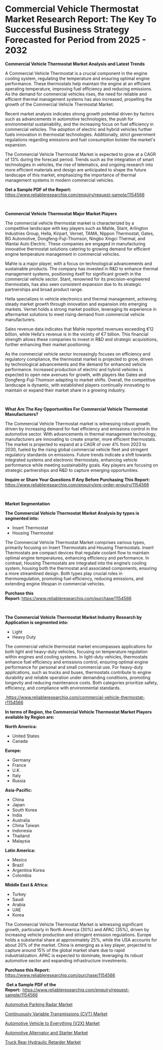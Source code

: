 <p><h1>Commercial Vehicle Thermostat Market Research Report: The Key To Successful Business Strategy Forecasted for Period from 2025 - 2032</h1></p><p><strong>Commercial Vehicle Thermostat Market Analysis and Latest Trends</strong></p>
<p><p>A Commercial Vehicle Thermostat is a crucial component in the engine cooling system, regulating the temperature and ensuring optimal engine performance. These thermostats help maintain the engine at an efficient operating temperature, improving fuel efficiency and reducing emissions. As the demand for commercial vehicles rises, the need for reliable and efficient thermal management systems has also increased, propelling the growth of the Commercial Vehicle Thermostat Market.</p><p>Recent market analysis indicates strong growth potential driven by factors such as advancements in automotive technologies, the push for environmental sustainability, and the increasing focus on fuel efficiency in commercial vehicles. The adoption of electric and hybrid vehicles further fuels innovation in thermostat technologies. Additionally, strict government regulations regarding emissions and fuel consumption bolster the market's expansion. </p><p>The Commercial Vehicle Thermostat Market is expected to grow at a CAGR of 13% during the forecast period. Trends such as the integration of smart technologies in vehicles, the rise of telematics, and ongoing research into more efficient materials and design are anticipated to shape the future landscape of this market, emphasizing the importance of thermal management systems in modern commercial vehicles.</p></p>
<p><strong>Get a Sample PDF of the Report:&nbsp;</strong> <a href="https://www.reliableresearchiq.com/enquiry/request-sample/1154566?utm_campaign=99&utm_medium=2&utm_source=Github&utm_content=ia&utm_term=31032025&utm_id=commercial-vehicle-thermostat">https://www.reliableresearchiq.com/enquiry/request-sample/1154566</a></p>
<p>&nbsp;</p>
<p><strong>Commercial Vehicle Thermostat Major Market Players</strong></p>
<p><p>The commercial vehicle thermostat market is characterized by a competitive landscape with key players such as Mahle, Stant, Arlington Industries Group, Hella, Kirpart, Vernet, TAMA, Nippon Thermostat, Gates, BG Automotive, Dongfeng-Fuji-Thomson, Ningbo Xingci Thermal, and Wantai Auto Electric. These companies are engaged in manufacturing innovative thermostat solutions catering to growing demand for efficient engine temperature management in commercial vehicles.</p><p>Mahle is a major player, with a focus on technological advancements and sustainable products. The company has invested in R&D to enhance thermal management systems, positioning itself for significant growth in the commercial vehicle sector. Stant, renowned for its precision-engineered thermostats, has also seen consistent expansion due to its strategic partnerships and broad product range.</p><p>Hella specializes in vehicle electronics and thermal management, achieving steady market growth through innovation and expansion into emerging markets. Vernet holds a strong market position, leveraging its experience in aftermarket solutions to meet rising demand from commercial vehicle manufacturers.</p><p>Sales revenue data indicates that Mahle reported revenues exceeding €12 billion, while Hella's revenue is in the vicinity of €7 billion. This financial strength allows these companies to invest in R&D and strategic acquisitions, further enhancing their market positioning.</p><p>As the commercial vehicle sector increasingly focuses on efficiency and regulatory compliance, the thermostat market is projected to grow, driven by technological advancements and the demand for enhanced vehicle performance. Increased production of electric and hybrid vehicles is expected to open new avenues for growth, with players like Gates and Dongfeng-Fuji-Thomson adapting to market shifts. Overall, the competitive landscape is dynamic, with established players continually innovating to maintain or expand their market share in a growing industry.</p></p>
<p>&nbsp;</p>
<p><strong>What Are The Key Opportunities For Commercial Vehicle Thermostat Manufacturers?</strong></p>
<p><p>The Commercial Vehicle Thermostat market is witnessing robust growth, driven by increasing demand for fuel efficiency and emissions control in the automotive sector. With advancements in thermal management technology, manufacturers are innovating to create smarter, more efficient thermostats. The market is projected to expand at a CAGR of over 4% from 2023 to 2030, fueled by the rising global commercial vehicle fleet and stringent regulatory standards on emissions. Future trends indicate a shift towards integrated systems and electronic thermostats, enhancing vehicle performance while meeting sustainability goals. Key players are focusing on strategic partnerships and R&D to capture emerging opportunities.</p></p>
<p><strong>Inquire or Share Your Questions If Any Before Purchasing This Report:</strong> <a href="https://www.reliableresearchiq.com/enquiry/pre-order-enquiry/1154566?utm_campaign=99&utm_medium=2&utm_source=Github&utm_content=ia&utm_term=31032025&utm_id=commercial-vehicle-thermostat">https://www.reliableresearchiq.com/enquiry/pre-order-enquiry/1154566</a></p>
<p>&nbsp;</p>
<p><strong>Market Segmentation</strong></p>
<p><strong>The Commercial Vehicle Thermostat Market Analysis by types is segmented into:</strong></p>
<p><ul><li>Insert Thermostat</li><li>Housing Thermostat</li></ul></p>
<p><p>The Commercial Vehicle Thermostat Market comprises various types, primarily focusing on Insert Thermostats and Housing Thermostats. Insert Thermostats are compact devices that regulate coolant flow to maintain optimal engine temperatures, enhancing efficiency and performance. In contrast, Housing Thermostats are integrated into the engine’s cooling system, housing both the thermostat and associated components, ensuring a more streamlined design. Both types play crucial roles in thermoregulation, promoting fuel efficiency, reducing emissions, and extending engine lifespan in commercial vehicles.</p></p>
<p><strong>Purchase this Report:&nbsp;</strong><a href="https://www.reliableresearchiq.com/purchase/1154566?utm_campaign=99&utm_medium=2&utm_source=Github&utm_content=ia&utm_term=31032025&utm_id=commercial-vehicle-thermostat">https://www.reliableresearchiq.com/purchase/1154566</a></p>
<p>&nbsp;</p>
<p><strong>The Commercial Vehicle Thermostat Market Industry Research by Application is segmented into:</strong></p>
<p><ul><li>Light</li><li>Heavy Duty</li></ul></p>
<p><p>The commercial vehicle thermostat market encompasses applications for both light and heavy-duty vehicles, focusing on temperature regulation within engines and cooling systems. In light-duty vehicles, thermostats enhance fuel efficiency and emissions control, ensuring optimal engine performance for personal and small commercial use. For heavy-duty applications, such as trucks and buses, thermostats contribute to engine durability and reliable operation under demanding conditions, promoting longevity and reducing maintenance costs. Both categories prioritize safety, efficiency, and compliance with environmental standards.</p></p>
<p><a href="https://www.reliableresearchiq.com/commercial-vehicle-thermostat-r1154566?utm_campaign=99&utm_medium=2&utm_source=Github&utm_content=ia&utm_term=31032025&utm_id=commercial-vehicle-thermostat">&nbsp;https://www.reliableresearchiq.com/commercial-vehicle-thermostat-r1154566</a></p>
<p><strong>In terms of Region, the Commercial Vehicle Thermostat Market Players available by Region are:</strong></p>
<p>
    <p> <strong> North America: </strong>
        <ul>
            <li>United States</li>
            <li>Canada</li>
        </ul>
        </p> 
    <p> <strong> Europe: </strong>
        <ul>
            <li>Germany</li>
            <li>France</li>
            <li>U.K.</li>
            <li>Italy</li>
            <li>Russia</li>
        </ul>
        </p> 
    <p> <strong> Asia-Pacific: </strong>
        <ul>
            <li>China</li>
            <li>Japan</li>
            <li>South Korea</li>
            <li>India</li>
            <li>Australia</li>
            <li>China Taiwan</li>
            <li>Indonesia</li>
            <li>Thailand</li>
            <li>Malaysia</li>
        </ul>
        </p> 
    <p> <strong> Latin America: </strong>
        <ul>
            <li>Mexico</li>
            <li>Brazil</li>
            <li>Argentina Korea</li>
            <li>Colombia</li>
        </ul>
        </p> 
    <p> <strong> Middle East & Africa: </strong>
        <ul>
            <li>Turkey</li>
            <li>Saudi</li>
            <li>Arabia</li>
            <li>UAE</li>
            <li>Korea</li>
        </ul>
    </p>
    </p>
<p><p>The Commercial Vehicle Thermostat Market is witnessing significant growth, particularly in North America (30%) and APAC (35%), driven by increasing vehicle production and stringent emission regulations. Europe holds a substantial share at approximately 25%, while the USA accounts for about 20% of the market. China is emerging as a key player, projected to capture around 15% of the global market share due to rapid industrialization. APAC is expected to dominate, leveraging its robust automotive sector and expanding infrastructure investments.</p></p>
<p><strong>Purchase this Report: </strong><a href="https://www.reliableresearchiq.com/purchase/1154566?utm_campaign=99&utm_medium=2&utm_source=Github&utm_content=ia&utm_term=31032025&utm_id=commercial-vehicle-thermostat">https://www.reliableresearchiq.com/purchase/1154566</a></p>
<p>&nbsp;<strong>Get a Sample PDF of the Report:&nbsp;&nbsp;</strong><a href="https://www.reliableresearchiq.com/enquiry/request-sample/1154566?utm_campaign=99&utm_medium=2&utm_source=Github&utm_content=ia&utm_term=31032025&utm_id=commercial-vehicle-thermostat">https://www.reliableresearchiq.com/enquiry/request-sample/1154566</a></p>
<p><strong></strong></p>
<p><p><a href="https://github.com/onutsheinz/Market-Research-Report-List-1/blob/main/automotive-parking-radar-market.md?utm_campaign=99&utm_medium=2&utm_source=Github&utm_content=ia&utm_term=31032025&utm_id=commercial-vehicle-thermostat">Automotive Parking Radar Market</a></p><p><a href="https://github.com/saqafidrahea/Market-Research-Report-List-1/blob/main/continuously-variable-transmissions-cvt-market.md?utm_campaign=99&utm_medium=2&utm_source=Github&utm_content=ia&utm_term=31032025&utm_id=commercial-vehicle-thermostat">Continuously Variable Transmissions (CVT) Market</a></p><p><a href="https://github.com/afghatakito29/Market-Research-Report-List-1/blob/main/automotive-vehicle-to-everything-v2x-market.md?utm_campaign=99&utm_medium=2&utm_source=Github&utm_content=ia&utm_term=31032025&utm_id=commercial-vehicle-thermostat">Automotive Vehicle to Everything (V2X) Market</a></p><p><a href="https://github.com/atawanyeze/Market-Research-Report-List-1/blob/main/automotive-alternator-and-starter-market.md?utm_campaign=99&utm_medium=2&utm_source=Github&utm_content=ia&utm_term=31032025&utm_id=commercial-vehicle-thermostat">Automotive Alternator and Starter Market</a></p><p><a href="https://github.com/eimutelufta/Market-Research-Report-List-1/blob/main/truck-rear-hydraulic-retarder-market.md?utm_campaign=99&utm_medium=2&utm_source=Github&utm_content=ia&utm_term=31032025&utm_id=commercial-vehicle-thermostat">Truck Rear Hydraulic Retarder Market</a></p></p>